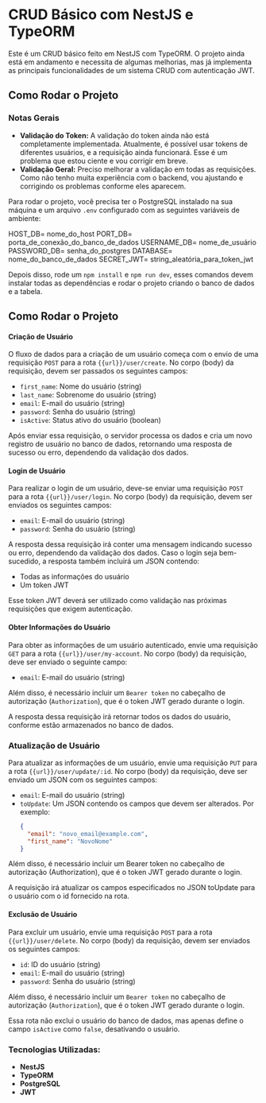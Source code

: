 # CRUD Básico com NestJS e TypeORM

Este é um CRUD básico feito em NestJS com TypeORM. O projeto ainda está em andamento e necessita de algumas melhorias, mas já implementa as principais funcionalidades de um sistema CRUD com autenticação JWT.

## Como Rodar o Projeto

### Notas Gerais

- **Validação do Token:** A validação do token ainda não está completamente implementada. Atualmente, é possível usar tokens de diferentes usuários, e a requisição ainda funcionará. Esse é um problema que estou ciente e vou corrigir em breve.
- **Validação Geral:** Preciso melhorar a validação em todas as requisições. Como não tenho muita experiência com o backend, vou ajustando e corrigindo os problemas conforme eles aparecem.


Para rodar o projeto, você precisa ter o PostgreSQL instalado na sua máquina e um arquivo `.env` configurado com as seguintes variáveis de ambiente:

HOST_DB= nome_do_host
PORT_DB= porta_de_conexão_do_banco_de_dados
USERNAME_DB= nome_de_usuário
PASSWORD_DB= senha_do_postgres
DATABASE= nome_do_banco_de_dados
SECRET_JWT= string_aleatória_para_token_jwt

Depois disso, rode um `npm install` e `npm run dev`, esses comandos devem instalar todas as dependências e rodar o projeto criando o banco de dados e a tabela.

## Como Rodar o Projeto

#### Criação de Usuário

O fluxo de dados para a criação de um usuário começa com o envio de uma requisição `POST` para a rota `{{url}}/user/create`. No corpo (body) da requisição, devem ser passados os seguintes campos:

- `first_name`: Nome do usuário (string)
- `last_name`: Sobrenome do usuário (string)
- `email`: E-mail do usuário (string)
- `password`: Senha do usuário (string)
- `isActive`: Status ativo do usuário (boolean)

Após enviar essa requisição, o servidor processa os dados e cria um novo registro de usuário no banco de dados, retornando uma resposta de sucesso ou erro, dependendo da validação dos dados.

#### Login de Usuário

Para realizar o login de um usuário, deve-se enviar uma requisição `POST` para a rota `{{url}}/user/login`. No corpo (body) da requisição, devem ser enviados os seguintes campos:

- `email`: E-mail do usuário (string)
- `password`: Senha do usuário (string)

A resposta dessa requisição irá conter uma mensagem indicando sucesso ou erro, dependendo da validação dos dados. Caso o login seja bem-sucedido, a resposta também incluirá um JSON contendo:

- Todas as informações do usuário
- Um token JWT

Esse token JWT deverá ser utilizado como validação nas próximas requisições que exigem autenticação.

#### Obter Informações do Usuário

Para obter as informações de um usuário autenticado, envie uma requisição `GET` para a rota `{{url}}/user/my-account`. No corpo (body) da requisição, deve ser enviado o seguinte campo:

- `email`: E-mail do usuário (string)

Além disso, é necessário incluir um `Bearer token` no cabeçalho de autorização (`Authorization`), que é o token JWT gerado durante o login.

A resposta dessa requisição irá retornar todos os dados do usuário, conforme estão armazenados no banco de dados.

### Atualização de Usuário

Para atualizar as informações de um usuário, envie uma requisição `PUT` para a rota `{{url}}/user/update/:id`. No corpo (body) da requisição, deve ser enviado um JSON com os seguintes campos:

- `email`: E-mail do usuário (string)
- `toUpdate`: Um JSON contendo os campos que devem ser alterados. Por exemplo:
  ```json
  {
    "email": "novo_email@example.com",
    "first_name": "NovoNome"
  }

Além disso, é necessário incluir um Bearer token no cabeçalho de autorização (Authorization), que é o token JWT gerado durante o login.

A requisição irá atualizar os campos especificados no JSON toUpdate para o usuário com o id fornecido na rota.

#### Exclusão de Usuário

Para excluir um usuário, envie uma requisição `POST` para a rota `{{url}}/user/delete`. No corpo (body) da requisição, devem ser enviados os seguintes campos:

- `id`: ID do usuário (string)
- `email`: E-mail do usuário (string)
- `password`: Senha do usuário (string)

Além disso, é necessário incluir um `Bearer token` no cabeçalho de autorização (`Authorization`), que é o token JWT gerado durante o login.

Essa rota não exclui o usuário do banco de dados, mas apenas define o campo `isActive` como `false`, desativando o usuário.

### Tecnologias Utilizadas:

- **NestJS**
- **TypeORM**
- **PostgreSQL**
- **JWT**
